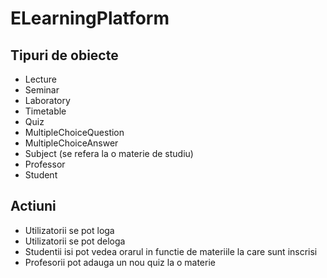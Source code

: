 # ELearningPlatform
## Tipuri de obiecte
- Lecture
- Seminar
- Laboratory
- Timetable
- Quiz
- MultipleChoiceQuestion
- MultipleChoiceAnswer
- Subject (se refera la o materie de studiu)
- Professor
- Student
## Actiuni
- Utilizatorii se pot loga
- Utilizatorii se pot deloga
- Studentii isi pot vedea orarul in functie de materiile la care sunt inscrisi
- Profesorii pot adauga un nou quiz la o materie
